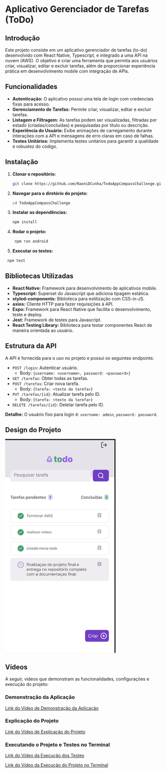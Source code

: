 #  Aplicativo Gerenciador de Tarefas (ToDo)

## Introdução

Este projeto consiste em um aplicativo gerenciador de tarefas (to-do) desenvolvido com React Native, Typescript, e integrado a uma API na nuvem (AWS). O objetivo é criar uma ferramenta que permita aos usuários criar, visualizar, editar e excluir tarefas, além de proporcionar experiência prática em desenvolvimento mobile com integração de APIs.

## Funcionalidades

*   **Autenticação:** O aplicativo possui uma tela de login com credenciais fixas para acesso.
*   **Gerenciamento de Tarefas:** Permite criar, visualizar, editar e excluir tarefas.
*   **Listagem e Filtragem:** As tarefas podem ser visualizadas, filtradas por estado (criadas/concluídas) e pesquisadas por título ou descrição.
*   **Experiência do Usuário:** Exibe animações de carregamento durante interações com a API e mensagens de erro claras em caso de falhas.
*   **Testes Unitários:** Implementa testes unitários para garantir a qualidade e robustez do código.

## Instalação

1.  **Clonar o repositório:**
    ```bash
    git clone https://github.com/RaoniDCunha/TodoAppCompassChallenge.git
    ```
2.  **Navegar para o diretório do projeto:**
    ```bash
    cd TodoAppCompassChallenge
    ```
3.  **Instalar as dependências:**
    ```bash
    npm install
    ```
4.  **Rodar o projeto:**
    ```bash
     npm run android
    ```
5.  **Executar os testes:**
   ```bash
    npm test
   ```

## Bibliotecas Utilizadas

*   **React Native:** Framework para desenvolvimento de aplicativos mobile.
*   **Typescript:** Superset do Javascript que adiciona tipagem estática.
*   **styled-components:** Biblioteca para estilização com CSS-in-JS.
*   **axios:** Cliente HTTP para fazer requisições à API.
*   **Expo:** Framework para React Native que facilita o desenvolvimento, teste e deploy.
*   **Jest:** Framework de testes para Javascript.
*   **React Testing Library:** Biblioteca para testar componentes React de maneira orientada ao usuário.

## Estrutura da API

A API é fornecida para o uso no projeto e possui os seguintes endpoints:

*   `POST /login`: Autenticar usuário.
    *   Body: `{username: <username>, password: <password>}`
*   `GET /tarefas`: Obter todas as tarefas.
*   `POST /tarefas`: Criar nova tarefa.
    *   Body: `{tarefa: <texto da tarefa>}`
*   `PUT /tarefas/{id}`: Atualizar tarefa pelo ID.
    *   Body: `{tarefa: <texto da tarefa>}`
*   `DELETE /tarefas/{id}`: Deletar tarefa pelo ID.

**Detalhe:** O usuário fixo para login é: `username: admin`, `password: password`.

## Design do Projeto

![Tela de Login](assets/readme/screen2.png)

## Vídeos

A seguir, vídeos que demonstram as funcionalidades, configurações e execução do projeto:

### Demonstração da Aplicação

[Link do Vídeo de Demonstração da Aplicação](https://youtube.com/shorts/zopJvN1W8gs)

### Explicação do Projeto

[Link do Vídeo de Explicação do Projeto](https://youtu.be/3KuYCdZYhUw)

### Executando o Projeto e Testes no Terminal

[Link do Vídeo da Execução dos Testes](https://www.youtube.com/watch?v=SJMuJOrSnic)

[Link do Vídeo da Execução do Projeto no Terminal](https://www.youtube.com/watch?v=7L5Rzcy3ObA)

